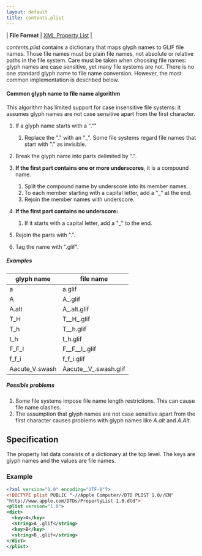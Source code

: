 ```yaml
---
layout: default
title: contents.plist
---
```


| **File Format** | [XML Property List](http://www.apple.com/DTDs/PropertyList-1.0.dtd) |

*contents.plist* contains a dictionary that maps glyph names to GLIF file names. Those file names must be plain file names, not absolute or relative paths in the file system. Care must be taken when choosing file names: glyph names are case sensitive, yet many file systems are not. There is no one standard glyph name to file name conversion. However, the most common implementation is described below.

#### Common glyph name to file name algorithm

This algorithm has limited support for case insensitive file systems: it assumes glyph names are not case sensitive apart from the first character.

1.  If a glyph name starts with a ".""
    1.  Replace the "." with an "\_". Some file systems regard file names that start with "." as invisible.

2.  Break the glyph name into parts delimited by ".".
3.  **If the first part contains one or more underscores**, it is a compound name.
    1.  Split the compound name by underscore into its member names.
    2.  To each member starting with a capital letter, add a "\_" at the end.
    3.  Rejoin the member names with underscore.

4.  **If the first part contains no underscore:**
    1.  If it starts with a capital letter, add a "\_" to the end.

5.  Rejoin the parts with ".".
6.  Tag the name with ".glif".

##### Examples


| glyph name     | file name             |
| ---------------|-----------------------|
| a              | a.glif                |
| A              | A_.glif               |
| A.alt          | A_.alt.glif           |
| T_H            | T__H_.glif            |
| T_h            | T__h.glif             |
| t_h            | t_h.glif              |
| F_F_I          | F__F__I_.glif         |
| f_f_i          | f_f_i.glif            |
| Aacute_V.swash | Aacute__V_.swash.glif |

##### Possible problems

1.  Some file systems impose file name length restrictions. This can cause file name clashes.
2.  The assumption that glyph names are not case sensitive apart from the first character causes problems with glyph names like *A.alt* and *A.Alt*.

Specification
-------------

The property list data consists of a dictionary at the top level. The keys are glyph names and the values are file names.

### Example

```xml
<?xml version="1.0" encoding="UTF-8"?>
<!DOCTYPE plist PUBLIC "-//Apple Computer//DTD PLIST 1.0//EN"
"http://www.apple.com/DTDs/PropertyList-1.0.dtd">
<plist version="1.0">
<dict>
  <key>A</key>
  <string>A_.glif</string>
  <key>B</key>
  <string>B_.glif</string>
</dict>
</plist>
```

  [Glyph Interchange Format]: ../glif.plist

